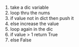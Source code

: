 1. take a dic variable
2. loop thru the nums
3. if value not in dict then push it
4. else increase the value
5. loop again in the dic
6. if value > 1 return True
7. else False